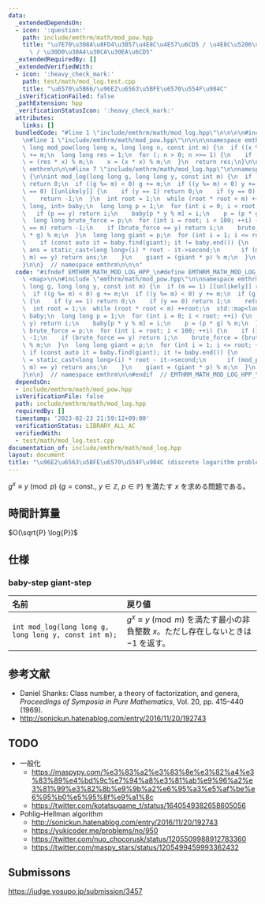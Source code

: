 ```yaml
---
data:
  _extendedDependsOn:
  - icon: ':question:'
    path: include/emthrm/math/mod_pow.hpp
    title: "\u7E70\u308A\u8FD4\u3057\u4E8C\u4E57\u6CD5 / \u4E8C\u5206\u7D2F\u4E57\u6CD5\
      \ / \u30D0\u30A4\u30CA\u30EA\u6CD5"
  _extendedRequiredBy: []
  _extendedVerifiedWith:
  - icon: ':heavy_check_mark:'
    path: test/math/mod_log.test.cpp
    title: "\u6570\u5B66/\u96E2\u6563\u5BFE\u6570\u554F\u984C"
  _isVerificationFailed: false
  _pathExtension: hpp
  _verificationStatusIcon: ':heavy_check_mark:'
  attributes:
    links: []
  bundledCode: "#line 1 \"include/emthrm/math/mod_log.hpp\"\n\n\n\n#include <map>\n\
    \n#line 1 \"include/emthrm/math/mod_pow.hpp\"\n\n\n\nnamespace emthrm {\n\nlong\
    \ long mod_pow(long long x, long long n, const int m) {\n  if ((x %= m) < 0) x\
    \ += m;\n  long long res = 1;\n  for (; n > 0; n >>= 1) {\n    if (n & 1) res\
    \ = (res * x) % m;\n    x = (x * x) % m;\n  }\n  return res;\n}\n\n}  // namespace\
    \ emthrm\n\n\n#line 7 \"include/emthrm/math/mod_log.hpp\"\n\nnamespace emthrm\
    \ {\n\nint mod_log(long long g, long long y, const int m) {\n  if (m == 1) [[unlikely]]\
    \ return 0;\n  if ((g %= m) < 0) g += m;\n  if ((y %= m) < 0) y += m;\n  if (g\
    \ == 0) [[unlikely]] {\n    if (y == 1) return 0;\n    if (y == 0) return 1;\n\
    \    return -1;\n  }\n  int root = 1;\n  while (root * root < m) ++root;\n  std::map<long\
    \ long, int> baby;\n  long long p = 1;\n  for (int i = 0; i < root; ++i) {\n \
    \   if (p == y) return i;\n    baby[p * y % m] = i;\n    p = (p * g) % m;\n  }\n\
    \  long long brute_force = p;\n  for (int i = root; i < 100; ++i) {\n    if (i\
    \ == m) return -1;\n    if (brute_force == y) return i;\n    brute_force = (brute_force\
    \ * g) % m;\n  }\n  long long giant = p;\n  for (int i = 1; i <= root; ++i) {\n\
    \    if (const auto it = baby.find(giant); it != baby.end()) {\n      const int\
    \ ans = static_cast<long long>(i) * root - it->second;\n      if (mod_pow(g, ans,\
    \ m) == y) return ans;\n    }\n    giant = (giant * p) % m;\n  }\n  return -1;\n\
    }\n\n}  // namespace emthrm\n\n\n"
  code: "#ifndef EMTHRM_MATH_MOD_LOG_HPP_\n#define EMTHRM_MATH_MOD_LOG_HPP_\n\n#include\
    \ <map>\n\n#include \"emthrm/math/mod_pow.hpp\"\n\nnamespace emthrm {\n\nint mod_log(long\
    \ long g, long long y, const int m) {\n  if (m == 1) [[unlikely]] return 0;\n\
    \  if ((g %= m) < 0) g += m;\n  if ((y %= m) < 0) y += m;\n  if (g == 0) [[unlikely]]\
    \ {\n    if (y == 1) return 0;\n    if (y == 0) return 1;\n    return -1;\n  }\n\
    \  int root = 1;\n  while (root * root < m) ++root;\n  std::map<long long, int>\
    \ baby;\n  long long p = 1;\n  for (int i = 0; i < root; ++i) {\n    if (p ==\
    \ y) return i;\n    baby[p * y % m] = i;\n    p = (p * g) % m;\n  }\n  long long\
    \ brute_force = p;\n  for (int i = root; i < 100; ++i) {\n    if (i == m) return\
    \ -1;\n    if (brute_force == y) return i;\n    brute_force = (brute_force * g)\
    \ % m;\n  }\n  long long giant = p;\n  for (int i = 1; i <= root; ++i) {\n   \
    \ if (const auto it = baby.find(giant); it != baby.end()) {\n      const int ans\
    \ = static_cast<long long>(i) * root - it->second;\n      if (mod_pow(g, ans,\
    \ m) == y) return ans;\n    }\n    giant = (giant * p) % m;\n  }\n  return -1;\n\
    }\n\n}  // namespace emthrm\n\n#endif  // EMTHRM_MATH_MOD_LOG_HPP_\n"
  dependsOn:
  - include/emthrm/math/mod_pow.hpp
  isVerificationFile: false
  path: include/emthrm/math/mod_log.hpp
  requiredBy: []
  timestamp: '2023-02-23 21:59:12+09:00'
  verificationStatus: LIBRARY_ALL_AC
  verifiedWith:
  - test/math/mod_log.test.cpp
documentation_of: include/emthrm/math/mod_log.hpp
layout: document
title: "\u96E2\u6563\u5BFE\u6570\u554F\u984C (discrete logarithm problem)"
---
```


$g^x \equiv y \pmod{p}$ ($g = \text{const.},\ y \in \mathbb{Z},\ p \in \mathbb{P}$) を満たす $x$ を求める問題である。


## 時間計算量

$O(\sqrt{P} \log{P})$


## 仕様

### baby-step giant-step

|名前|戻り値|
|:--|:--|
|`int mod_log(long long g, long long y, const int m);`|$g^x \equiv y \pmod{m}$ を満たす最小の非負整数 $x$。ただし存在しないときは $-1$ を返す。|


## 参考文献

- Daniel Shanks: Class number, a theory of factorization, and genera, *Proceedings of Symposia in Pure Mathematics*, Vol. 20, pp. 415–440 (1969).
- http://sonickun.hatenablog.com/entry/2016/11/20/192743


## TODO

- 一般化
  - https://maspypy.com/%e3%83%a2%e3%83%8e%e3%82%a4%e3%83%89%e4%bd%9c%e7%94%a8%e3%81%ab%e9%96%a2%e3%81%99%e3%82%8b%e9%9b%a2%e6%95%a3%e5%af%be%e6%95%b0%e5%95%8f%e9%a1%8c
  - https://twitter.com/kotatsugame_t/status/1640549382658605056
- Pohlig–Hellman algorithm
  - http://sonickun.hatenablog.com/entry/2016/11/20/192743
  - https://yukicoder.me/problems/no/950
  - https://twitter.com/nuo_chocorusk/status/1205509988912783360
  - https://twitter.com/maspy_stars/status/1205499459993362432


## Submissons

https://judge.yosupo.jp/submission/3457
